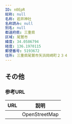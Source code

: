 ```yaml
---
ID: n0EpR
総称: null
名称: 岩井神社
名称読み: null
別名: null
都道府県: 三重県
区域: 尾鷲市
緯度: 34.0586794
経度: 136.1970115
郵便番号: 5193672
住所: 三重県尾鷲市矢浜岡崎町２３４
---
```


## その他

### 参考URL

| URL | 説明          |
| --- | ------------- |
|     | OpenStreetMap |
